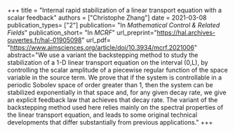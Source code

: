 +++
title = "Internal rapid stabilization of a linear transport equation with a scalar feedback"
authors = ["Christophe Zhang"]
date = 2021-03-08
publication_types= ["2"]
publication= "In *Mathematical Control & Related Fields*"
publication_short= "In *MCRF*"
url_preprint="https://hal.archives-ouvertes.fr/hal-01905098"
url_pdf= "https://www.aimsciences.org/article/doi/10.3934/mcrf.2021006"
abstract="We use a variant the backstepping method to study the stabilization of a 1-D linear transport equation on the interval (0,L), by controlling the scalar amplitude of a piecewise regular function of the space variable in the source term. We prove that if the system is controllable in a periodic Sobolev space of order greater than 1, then the system can be stabilized exponentially in that space and, for any given decay rate, we give an explicit feedback law that achieves that decay rate.  The variant of the backstepping method used here relies mainly on the spectral properties of the linear transport equation, and leads to some original technical developments that differ substantially from previous applications."
+++
